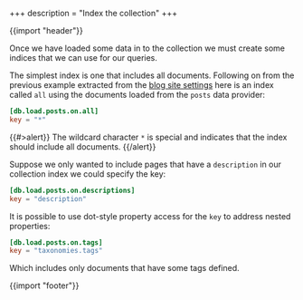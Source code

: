 +++
description = "Index the collection"
+++

{{import "header"}}

Once we have loaded some data in to the collection we must create some indices that we can use for our queries.

The simplest index is one that includes all documents. Following on from the previous example extracted from the [blog site settings][blog-site-settings] here is an index called `all` using the documents loaded from the `posts` data provider:

```toml
[db.load.posts.on.all]
key = "*"
```
{{#>alert}}
The wildcard character `*` is special and indicates that the index should include all documents.
{{/alert}}

Suppose we only wanted to include pages that have a `description` in our collection index we could specify the key:

```toml
[db.load.posts.on.descriptions]
key = "description"
```

It is possible to use dot-style property access for the `key` to address nested properties:

```toml
[db.load.posts.on.tags]
key = "taxonomies.tags"
```

Which includes only documents that have some tags defined.

{{import "footer"}}

[blog-site-settings]: https://github.com/uwe-app/blueprints/blob/main/blog/site.toml
